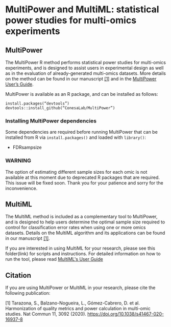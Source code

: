 # MultiPower and MultiML: statistical power studies for multi-omics experiments

## MultiPower

The MultiPower R method performs statistical power studies for multi-omics experiments, 
and is designed to assist users in experimental design as well as in the evaluation of already-generated multi-omics datasets. 
More details on the method can be found in our manuscript [[1]](#1) and in the 
[MultiPower User’s Guide](https://github.com/ConesaLab/MultiPower/blob/master/MultiPowerUsersGuide_v2.pdf).

MultiPower is available as an R package, and can be installed as follows:

```
install.packages(“devtools”)
devtools::install_github(“ConesaLab/MultiPower”)
```

### Installing MultiPower dependencies

Some dependencies are required before running MultiPower that can be installed from R via 
`install.packages()` and loaded with `library()`:

- FDRsampsize


### WARNING

The option of estimating different sample sizes for each omic is not available at this
moment due to deprecated R packages that are required. This issue will be fixed soon. Thank
you for your patience and sorry for the inconvenience.





## MultiML

The MultiML method is included as a complementary tool to MultiPower, 
and is designed to help users determine the optimal sample size required to control for 
classification error rates when using one or more omics datasets. 
Details on the MultiML algorithm and its applications can be found in our manuscript [[1]](#1). 

If you are interested in using MultiML for your research, please see this folder(link) 
for scripts and instructions. For detailed information on how to run the tool, please read 
[MultiML's  User Guide](https://github.com/ConesaLab/MultiPower/blob/master/MultiPower_UsersGuide.pdf)



## Citation

If you are using MultiPower or MultiML in your research, please cite the following publication:

<a id="1">[1]</a>
Tarazona, S., Balzano-Nogueira, L., Gómez-Cabrero, D. et al. 
Harmonization of quality metrics and power calculation in multi-omic studies. 
Nat Commun 11, 3092 (2020). https://doi.org/10.1038/s41467-020-16937-8 

